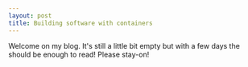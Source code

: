 ```yaml
---
layout: post
title: Building software with containers
---
```


Welcome on my blog. It's still a little bit empty but with a few days the should be enough to read! Please stay-on!

